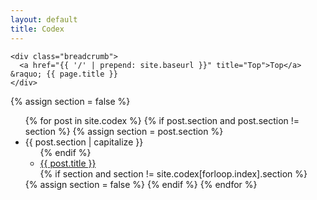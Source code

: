 ```yaml
---
layout: default
title: Codex
---
```

<div class="container">
  <div class="section">

    <div class="breadcrumb">
      <a href="{{ '/' | prepend: site.baseurl }}" title="Top">Top</a> &raquo; {{ page.title }}
    </div>
{% assign section = false %}
    <ul id="codex" class="icon icon-fore">
{% for post in site.codex %}
  {% if post.section and post.section != section %}
    {% assign section = post.section %}
      <li class="icon-folder-open"><span class="list-title" id="{{ post.section | | slugify }}">{{ post.section | capitalize }}</span><ul class="icon">
  {% endif %}
      <li class="icon-description">
        <a class="blog-post-link" href="{{ post.url | prepend: site.baseurl }}">{{ post.title }}</a>
      </li>
  {% if section and section != site.codex[forloop.index].section %}
      </ul></li>
    {% assign section = false %}
  {% endif %}
{% endfor %}
    </ul>

  </div>
</div>
